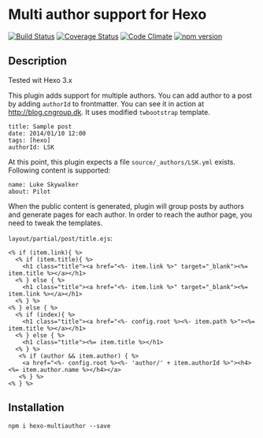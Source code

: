 # Multi author support for Hexo #

[![Build Status](https://travis-ci.org/bob983/hexo-multiauthor.svg?branch=master)](https://travis-ci.org/bob983/hexo-multiauthor) 
[![Coverage Status](https://coveralls.io/repos/bob983/hexo-multiauthor/badge.svg)](https://coveralls.io/r/bob983/hexo-multiauthor)
[![Code Climate](https://codeclimate.com/github/bob983/hexo-multiauthor/badges/gpa.svg)](https://codeclimate.com/github/bob983/hexo-multiauthor)
[![npm version](https://badge.fury.io/js/hexo-multiauthor.svg)](http://badge.fury.io/js/hexo-multiauthor)

## Description

Tested wit Hexo 3.x
 
This plugin adds support for multiple authors. You can add author to a post by adding `authorId` to frontmatter. You can see it in action at http://blog.cngroup.dk. It uses modified `twbootstrap` template.
 

    title: Sample post
    date: 2014/01/10 12:00
    tags: [hexo]
    authorId: LSK
 
At this point, this plugin expects a file `source/_authors/LSK.yml` exists. Following content is supported:
  

	name: Luke Skywalker
	about: Pilot

When the public content is generated, plugin will group posts by authors and generate pages for each author. In order to reach the author page, you need to tweak the templates.

`layout/partial/post/title.ejs`:

	<% if (item.link){ %>
	  <% if (item.title){ %>
	    <h1 class="title"><a href="<%- item.link %>" target="_blank"><%= item.title %></a></h1>
	  <% } else { %>
	    <h1 class="title"><a href="<%- item.link %>" target="_blank"><%= item.link %></a></h1>
	  <% } %>
	<% } else { %>
	  <% if (index){ %>
	    <h1 class="title"><a href="<%- config.root %><%- item.path %>"><%= item.title %></a></h1>
	  <% } else { %>
	    <h1 class="title"><%= item.title %></h1>
	  <% } %>
	   <% if (author && item.author) { %>
	    <a href="<%- config.root %><%- 'author/' + item.authorId %>"><h4><%= item.author.name %></h4></a>
	   <% } %>
	<% } %> 

 ## Installation

`npm i hexo-multiauthor --save`
